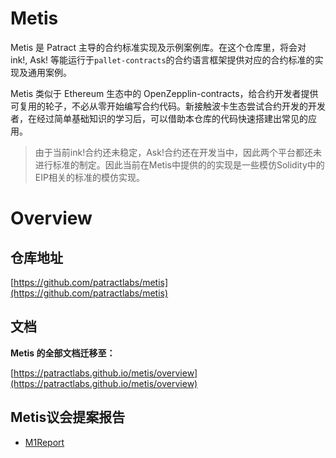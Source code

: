 # Metis

Metis 是 Patract 主导的合约标准实现及示例案例库。在这个仓库里，将会对 ink!, Ask! 等能运行于`pallet-contracts`的合约语言框架提供对应的合约标准的实现及通用案例。

Metis 类似于 Ethereum 生态中的 OpenZepplin-contracts，给合约开发者提供可复用的轮子，不必从零开始编写合约代码。新接触波卡生态尝试合约开发的开发者，在经过简单基础知识的学习后，可以借助本仓库的代码快速搭建出常见的应用。

> 由于当前ink!合约还未稳定，Ask!合约还在开发当中，因此两个平台都还未进行标准的制定。因此当前在Metis中提供的的实现是一些模仿Solidity中的EIP相关的标准的模仿实现。

# Overview

## 仓库地址
[https://github.com/patractlabs/metis](https://github.com/patractlabs/metis)

## 文档

**Metis 的全部文档迁移至：**

[https://patractlabs.github.io/metis/overview](https://patractlabs.github.io/metis/overview)

## Metis议会提案报告

- [M1Report](./reports/M1Report.md)

